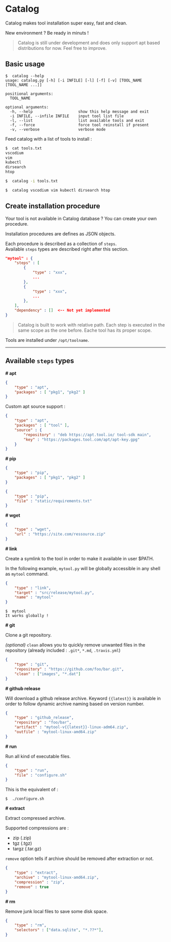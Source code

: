 # Catalog

Catalog makes tool installation super easy, fast and clean.

New environment ? Be ready in minuts !

> Catalog is still under development and does only support apt based distributions for now. Feel free to improve.

## Basic usage

```text
$  catalog --help
usage: catalog.py [-h] [-i INFILE] [-l] [-f] [-v] [TOOL_NAME [TOOL_NAME ...]]

positional arguments:
  TOOL_NAME

optional arguments:
  -h, --help                    show this help message and exit
  -i INFILE, --infile INFILE    input tool list file
  -l, --list                    list available tools and exit
  -f, --force                   force tool reinstall if present
  -v, --verbose                 verbose mode

```

Feed catalog with a list of tools to install :

```bash
$  cat tools.txt
vscodium
vim
kubectl
dirsearch
htop

$  catalog -i tools.txt

$  catalog vscodium vim kubectl dirsearch htop
```

## Create installation procedure

Your tool is not available in Catalog database ? You can create your own procedure.

Installation procedures are defines as JSON objects.

Each procedure is described as a collection of `steps`.  
Available `steps` types are described right after this section.

```json
"mytool" : {
    "steps" : [
        {
            "type" : "xxx",
            ...
        },
        {
            "type" : "xxx",
            ...
        },
    ],
    "dependency" : []  <-- Not yet implemented
}
```

> Catalog is built to work with relative path. Each step is executed in the same scope as the one before. Eache tool has its proper scope.

Tools are installed under `/opt/toolname`.

***

## Available `steps` types

**# apt**

```json
{
    "type" : "apt",
    "packages" : [ "pkg1", "pkg2" ]
}
```

Custom apt source support :

```json
{
    "type" : "apt",
    "packages" : [ "tool" ],
    "source" : {
        "repository" : "deb https://apt.tool.io/ tool-sdk main",
        "key" : "https://packages.tool.com/apt/apt-key.gpg"
    }
}
```

**# pip**

```json
{
    "type" : "pip",
    "packages" : [ "pkg1", "pkg2" ]
}
```

```json
{
    "type" : "pip",
    "file" : "static/requirements.txt"
}
```

**# wget**

```json
{
    "type" : "wget",
    "url" : "https://site.com/ressource.zip"
}
```

**# link**

Create a symlink to the tool in order to make it available in user $PATH.

In the following example, `mytool.py` will be globally accessible in any shell as `mytool` command.

```json
{
    "type" : "link",
    "target" : "src/release/mytool.py",
    "name" : "mytool"
}
```

```text
$  mytool
It works globally !
```

**# git**

Clone a git repository.

*(optional)* `clean` allows you to quickly remove unwanted files in the repository (already included : `.git*`, `*.md`, `.travis.yml`)

```json
{
    "type" : "git",
    "repository" : "https://github.com/foo/bar.git",
    "clean" : ["images", "*.dat"]
}
```

**# github release**

Will download a github release archive. Keyword `{{latest}}` is available in order to follow dynamic archive naming based on version number.

```json
{
    "type" : "github_release",
    "repository" : "foo/bar",
    "artifact" : "mytool-v{{latest}}-linux-adm64.zip",
    "outfile" : "mytool-linux-amd64.zip"
}
```

**# run**

Run all kind of executable files.

```json
{
    "type" : "run",
    "file" : "configure.sh"
}
```

This is the equivalent of :

```text
$  ./configure.sh
```

**# extract**

Extract compressed archive.

Supported compressions are :
* zip (.zip)
* tgz (.tgz)
* targz (.tar.gz)

`remove` option tells if archive should be removed after extraction or not.  

```json
{
    "type" : "extract",
    "archive" : "mytool-linux-amd64.zip",
    "compression" : "zip",
    "remove" : true
}
```

**# rm**

Remove junk local files to save some disk space. 

```json
{
    "type" : "rm",
    "selectors" : ["data.sqlite", "*.??*"],
}
```